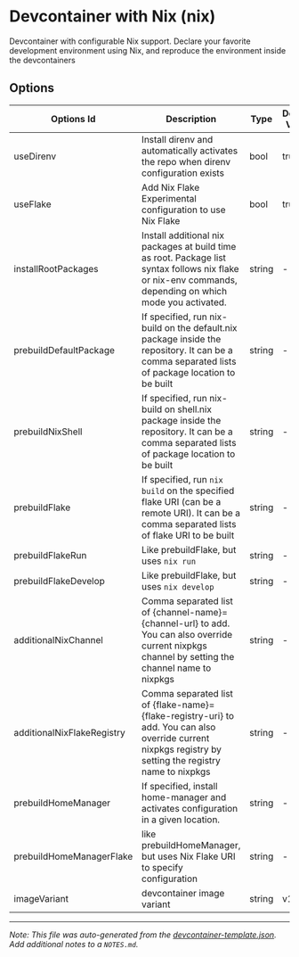 
# Devcontainer with Nix (nix)

Devcontainer with configurable Nix support. Declare your favorite development environment using Nix, and reproduce the environment inside the devcontainers

## Options

| Options Id | Description | Type | Default Value |
|-----|-----|-----|-----|
| useDirenv | Install direnv and automatically activates the repo when direnv configuration exists | bool | true |
| useFlake | Add Nix Flake Experimental configuration to use Nix Flake | bool | true |
| installRootPackages | Install additional nix packages at build time as root. Package list syntax follows nix flake or nix-env commands, depending on which mode you activated. | string | - |
| prebuildDefaultPackage | If specified, run nix-build on the default.nix package inside the repository. It can be a comma separated lists of package location to be built | string | - |
| prebuildNixShell | If specified, run nix-build on shell.nix package inside the repository. It can be a comma separated lists of package location to be built | string | - |
| prebuildFlake | If specified, run `nix build` on the specified flake URI (can be a remote URI). It can be a comma separated lists of flake URI to be built | string | - |
| prebuildFlakeRun | Like prebuildFlake, but uses `nix run` | string | - |
| prebuildFlakeDevelop | Like prebuildFlake, but uses `nix develop` | string | - |
| additionalNixChannel | Comma separated list of {channel-name}={channel-url} to add. You can also override current nixpkgs channel by setting the channel name to nixpkgs | string | - |
| additionalNixFlakeRegistry | Comma separated list of {flake-name}={flake-registry-uri} to add. You can also override current nixpkgs registry by setting the registry name to nixpkgs | string | - |
| prebuildHomeManager | If specified, install home-manager and activates configuration in a given location. | string | - |
| prebuildHomeManagerFlake | like prebuildHomeManager, but uses Nix Flake URI to specify configuration | string | - |
| imageVariant | devcontainer image variant | string | v1 |



---

_Note: This file was auto-generated from the [devcontainer-template.json](https://github.com/lucernae/devcontainer-nix/blob/main/templates/src/nix/devcontainer-template.json).  Add additional notes to a `NOTES.md`._
